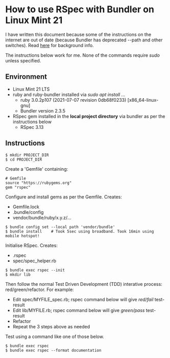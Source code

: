 # How to use RSpec with Bundler on Linux Mint 21

I have written this document because some of the instructions on the internet
are out of date (because Bundler has deprecated --path and other switches). Read
[here](https://github.com/rubygems/bundler/blob/d4993be66fa2e76b3ca00ea56a51ecab5478b726/UPGRADING.md)
for background info.

The instructions below work for me. None of the commands require *sudo* unless specified.


## Environment

- Linux Mint 21 LTS
- ruby and ruby-bundler installed via *sudo apt install ...*
  * ruby 3.0.2p107 (2021-07-07 revision 0db68f0233) [x86_64-linux-gnu]
  * Bundler version 2.3.5
- RSpec gem installed in the **local project directory** via bundler as per the instructions below
  * RSpec 3.13


## Instructions

```
$ mkdir PROJECT_DIR
$ cd PROJECT_DIR
```

Create a 'Gemfile' containing:
```
# Gemfile
source "https://rubygems.org"
gem "rspec"
```

Configure and install gems as per the Gemfile. Creates:

- Gemfile.lock
- .bundle/config
- vendor/bundle/ruby/x.y.z/...
```
$ bundle config set --local path 'vendor/bundle'
$ bundle install    # Took 5sec using broadband. Took 16min using mobile hotspot!
```

Initialise RSpec. Creates:

- .rspec
- spec/spec_helper.rb
```
$ bundle exec rspec --init
$ mkdir lib
```

Then follow the normal Test Driven Development (TDD) interative process:
red/green/refactor.  For example:

- Edit spec/MYFILE_spec.rb; rspec command below will give *red/fail* test-result
- Edit lib/MYFILE.rb; rspec command below will give *green/pass* test-result
- Refactor
- Repeat the 3 steps above as needed

Test using a command like one of those below.
```
$ bundle exec rspec
$ bundle exec rspec --format documentation
```

